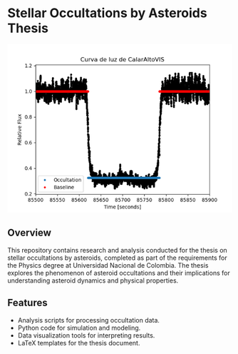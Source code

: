 # Stellar Occultations by Asteroids Thesis

![Asteroid Occultation](https://github.com/felpudososamente/Triton/blob/main/Triton/Resultados/CurvasDeLuz/CalarAltoVIS.png)

## Overview
This repository contains research and analysis conducted for the thesis on stellar occultations by asteroids, completed as part of the requirements for the Physics degree at Universidad Nacional de Colombia. The thesis explores the phenomenon of asteroid occultations and their implications for understanding asteroid dynamics and physical properties.

## Features
- Analysis scripts for processing occultation data.
- Python code for simulation and modeling.
- Data visualization tools for interpreting results.
- LaTeX templates for the thesis document.
